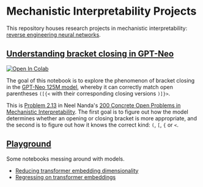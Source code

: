 Mechanistic Interpretability Projects
=====================================

This repository houses research projects in mechanistic interpretability: [reverse engineering neural networks](https://transformer-circuits.pub/2022/mech-interp-essay/index.html).


## [Understanding bracket closing in GPT-Neo](/bracket-closing.ipynb)

[![Open In Colab](https://colab.research.google.com/assets/colab-badge.svg)](https://colab.research.google.com/github/SamAdamDay/mechanistic-interpretability-projects/blob/main/bracket-closing.ipynb)

The goal of this notebook is to explore the phenomenon of bracket closing in the [GPT-Neo 125M model](https://www.eleuther.ai/artifacts/gpt-neo), whereby it can correctly match open parentheses `([{<` with their corresponding closing versions `)]}>`.

This is [Problem 2.13](https://www.alignmentforum.org/s/yivyHaCAmMJ3CqSyj/p/XNjRwEX9kxbpzWFWd#block71) in Neel Nanda's [200 Concrete Open Problems in Mechanistic Interpretability](https://www.alignmentforum.org/posts/LbrPTJ4fmABEdEnLf/200-concrete-open-problems-in-mechanistic-interpretability). The first goal is to figure out how the model determines whether an opening or closing bracket is more appropriate, and the second is to figure out how it knows the correct kind: `(`, `[`, `{` or `<`.


## [Playground](/playground/)

Some notebooks messing around with models.
- [Reducing transformer embedding dimensionality](/playground/token-embed-dim.ipynb)
- [Regressing on transformer embeddings](/playground/token-embed-regression.ipynb)